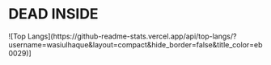<h1> DEAD INSIDE </h1>
![Top Langs](https://github-readme-stats.vercel.app/api/top-langs/?username=wasiulhaque&layout=compact&hide_border=false&title_color=eb0029)]

<!--
**wasiulhaque/wasiulhaque** is a ✨ _special_ ✨ repository because its `README.md` (this file) appears on your GitHub profile.

Here are some ideas to get you started:

- 🔭 I’m currently working on ...
- 🌱 I’m currently learning ...
- 👯 I’m looking to collaborate on ...
- 🤔 I’m looking for help with ...
- 💬 Ask me about ...
- 📫 How to reach me: ...
- 😄 Pronouns: ...
- ⚡ Fun fact: ...
-->
